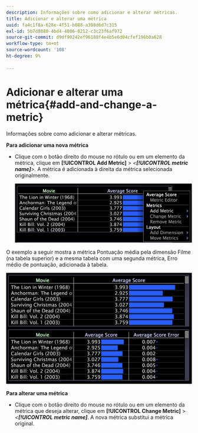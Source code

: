 ```yaml
---
description: Informações sobre como adicionar e alterar métricas.
title: Adicionar e alterar uma métrica
uuid: fa4c1f8a-628e-4f51-b088-a398d6d7c315
exl-id: 5b7d8880-4bd4-4086-8212-c3c23f6af972
source-git-commit: d9df90242ef96188f4e4b5e6d04cfef196b0a628
workflow-type: tm+mt
source-wordcount: '108'
ht-degree: 9%

---
```


# Adicionar e alterar uma métrica{#add-and-change-a-metric}

Informações sobre como adicionar e alterar métricas.

**Para adicionar uma nova métrica**

* Clique com o botão direito do mouse no rótulo ou em um elemento da métrica, clique em **[!UICONTROL Add Metric]** > *&lt;**[!UICONTROL metric name]**>.* A métrica é adicionada à direita da métrica selecionada originalmente.

   ![](assets/mnu_Table_AddMetric.png)

O exemplo a seguir mostra a métrica Pontuação média pela dimensão Filme (na tabela superior) e a mesma tabela com uma segunda métrica, Erro médio de pontuação, adicionada à tabela.

![](assets/vis_Table_AddMetric.png)

**Para alterar uma métrica**

* Clique com o botão direito do mouse no rótulo ou em um elemento da métrica que deseja alterar, clique em **[!UICONTROL Change Metric]** > *&lt;**[!UICONTROL metric name]***. A nova métrica substitui a métrica original.
